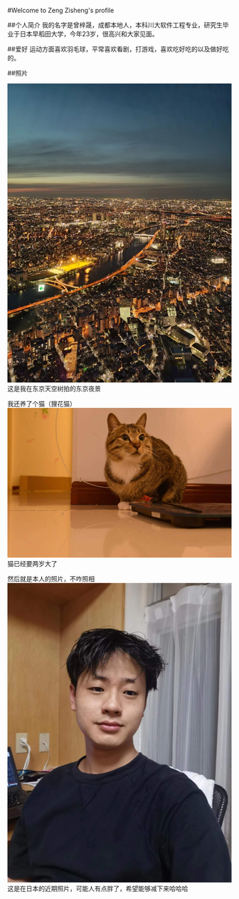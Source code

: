 #Welcome to Zeng Zisheng's profile

##个人简介
我的名字是曾梓晟，成都本地人，本科川大软件工程专业，研究生毕业于日本早稻田大学，今年23岁，很高兴和大家见面。

##爱好
运动方面喜欢羽毛球，平常喜欢看剧，打游戏，喜欢吃好吃的以及做好吃的。

##照片

![](fig\1.jpg)
这是我在东京天空树拍的东京夜景

我还养了个猫（狸花猫）
![](fig\2.jpg)
猫已经要两岁大了

然后就是本人的照片，不咋照相
![](fig\3.jpg)
这是在日本的近期照片，可能人有点胖了，希望能够减下来哈哈哈
